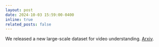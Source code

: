 ```yaml
---
layout: post
date: 2024-10-03 15:59:00-0400
inline: true
related_posts: false
---
```


We released a new large-scale dataset for video understanding. [Arxiv](https://arxiv.org/abs/2410.02921).
